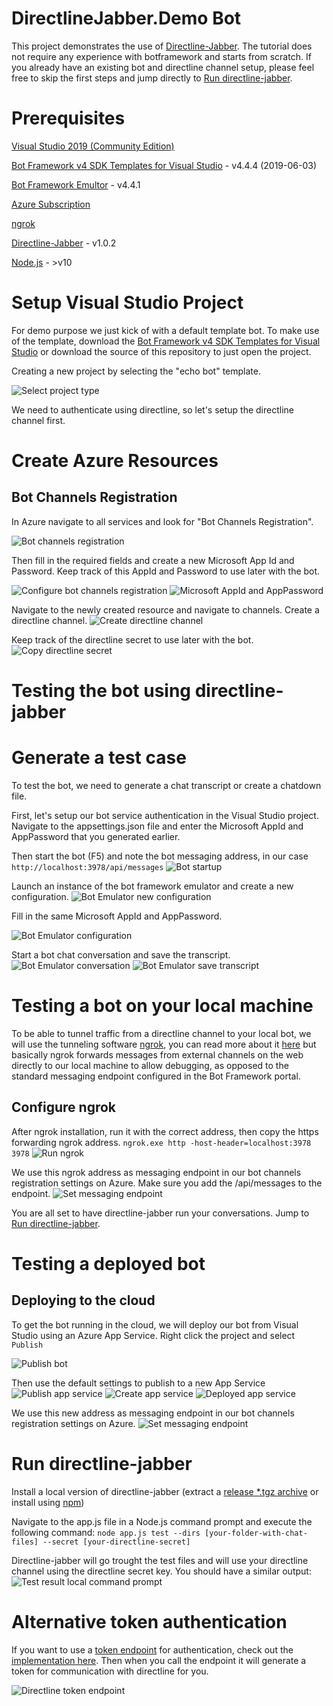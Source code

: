 # DirectlineJabber.Demo Bot
This project demonstrates the use of [Directline-Jabber](https://github.com/jvanderbiest/directline-jabber/). The tutorial does not require any experience with botframework and starts from scratch. If you already have an existing bot and directline channel setup, please feel free to skip the first steps and jump directly to [Run directline-jabber](#run-directline-jabber).

# Prerequisites
[Visual Studio 2019 (Community Edition)](https://visualstudio.microsoft.com/downloads/)

[Bot Framework v4 SDK Templates for Visual Studio](https://marketplace.visualstudio.com/items?itemName=BotBuilder.botbuilderv4) - v4.4.4 (2019-06-03)

[Bot Framework Emultor](https://github.com/microsoft/BotFramework-Emulator/releases) - v4.4.1

[Azure Subscription](https://azure.microsoft.com/en-in/free/)

[ngrok](https://ngrok.com/download)

[Directline-Jabber](https://github.com/jvanderbiest/directline-jabber/releases) - v1.0.2

[Node.js](https://nodejs.org/en/) - >v10

# Setup Visual Studio Project
For demo purpose we just kick of with a default template bot. To make use of the template, download the [Bot Framework v4 SDK Templates for Visual Studio](https://marketplace.visualstudio.com/items?itemName=BotBuilder.botbuilderv4) or download the source of this repository to just open the project.

Creating a new project by selecting the "echo bot" template.

![Select project type](./docs/01-select-project-type.jpg)

We need to authenticate using directline, so let's setup the directline channel first.

# Create Azure Resources
## Bot Channels Registration
In Azure navigate to all services and look for "Bot Channels Registration".

![Bot channels registration](./docs/02-bot-channels-registration.jpg)

Then fill in the required fields and create a new Microsoft App Id and Password. Keep track of this AppId and Password to use later with the bot.

![Configure bot channels registration](./docs/03-configure-bot-channels-registration.jpg)
![Microsoft AppId and AppPassword](./docs/04-microsoft-appid-password.jpg)

Navigate to the newly created resource and navigate to channels. Create a directline channel.
![Create directline channel](./docs/05-create-directline-channel.jpg)


Keep track of the directline secret to use later with the bot.
![Copy directline secret](./docs/06-copy-directline-secret.jpg)



# Testing the bot using directline-jabber
# Generate a test case
To test the bot, we need to generate a chat transcript or create a chatdown file.

First, let's setup our bot service authentication in the Visual Studio project. Navigate to the appsettings.json file and enter the Microsoft AppId and AppPassword that you generated earlier.

Then start the bot (F5) and note the bot messaging address, in our case `http://localhost:3978/api/messages`
![Bot startup](./docs/08-bot-startup.jpg)

Launch an instance of the bot framework emulator and create a new configuration.
![Bot Emulator new configuration](./docs/09-bot-emulator-new-configuration.jpg)

Fill in the same Microsoft AppId and AppPassword. 

![Bot Emulator configuration](./docs/10-bot-emulator-configuration.jpg)

Start a bot chat conversation and save the transcript.
![Bot Emulator conversation](./docs/11-bot-emulator-conversation.jpg)
![Bot Emulator save transcript](./docs/12-bot-emulator-save-transcript.jpg)


# Testing a bot on your local machine
To be able to tunnel traffic from a directline channel to your local bot, we will use the tunneling software [ngrok](https://ngrok.com/download), you can read more about it [here](https://blog.botframework.com/2017/10/19/debug-channel-locally-using-ngrok/) but basically ngrok forwards messages from external channels on the web directly to our local machine to allow debugging, as opposed to the standard messaging endpoint configured in the Bot Framework portal.

## Configure ngrok
After ngrok installation, run it with the correct address, then copy the https forwarding ngrok address.
`ngrok.exe http -host-header=localhost:3978 3978`
![Run ngrok](./docs/13-run-ngrok.jpg)

We use this ngrok address as messaging endpoint in our bot channels registration settings on Azure. Make sure you add the /api/messages to the endpoint.
![Set messaging endpoint](./docs/14-set-messaging-endpoint.jpg)

You are all set to have directline-jabber run your conversations. Jump to [Run directline-jabber](#run-directline-jabber).

# Testing a deployed bot
## Deploying to the cloud
To get the bot running in the cloud, we will deploy our bot from Visual Studio using an Azure App Service. Right click the project and select `Publish`

![Publish bot](./docs/16-publish-bot.jpg)

Then use the default settings to publish to a new App Service
![Publish app service](./docs/17-publish-app-service.jpg)
![Create app service](./docs/18-create-app-service.jpg)
![Deployed app service](./docs/19-deployed-app-service.jpg)



We use this new address as messaging endpoint in our bot channels registration settings on Azure.
![Set messaging endpoint](./docs/20-set-messaging-endpoint.jpg)


# Run directline-jabber
Install a local version of directline-jabber (extract a [release *.tgz archive](https://github.com/jvanderbiest/directline-jabber/releases) or install using [npm](https://www.npmjs.com/package/directline-jabber))

Navigate to the app.js file in a Node.js command prompt and execute the following command:
`node app.js test --dirs [your-folder-with-chat-files] --secret [your-directline-secret]`

Directline-jabber will go trought the test files and will use your directline channel using the directline secret key. You should have a similar output:
![Test result local command prompt](./docs/15-test-result-local-cmd.jpg)


# Alternative token authentication
If you want to use a [token endpoint](https://docs.microsoft.com/en-us/azure/bot-service/rest-api/bot-framework-rest-direct-line-3-0-authentication?view=azure-bot-service-4.0) for authentication, check out the [implementation here](tree/master/DirectlineJabber.Demo/Controllers/TokenController.cs). Then when you call the endpoint it will generate a token for communication with directline for you.

![Directline token endpoint](./docs/21-token-endpoint.jpg)